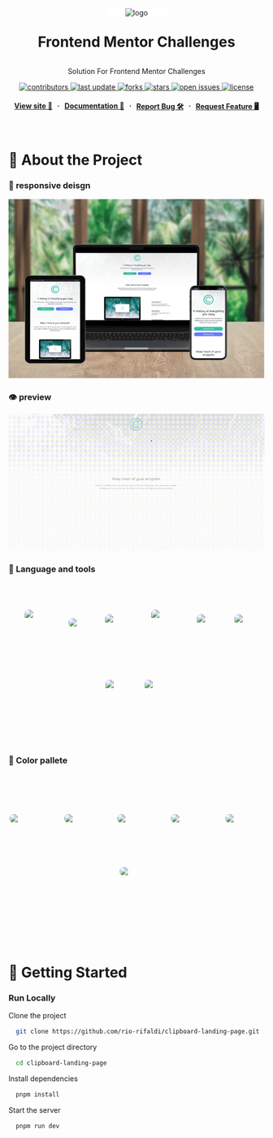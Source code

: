 <div align="center">

  <img src="https://cdnlogo.com/logos/f/56/frontendmentor.svg" alt="logo" width="200" height="auto" style="background-color : white; padding : 0 2.5rem; border-radius: 1rem " />
  <h1 style="margin: 2rem 0 ">Frontend Mentor Challenges</h1>
  
  <p >
    Solution For Frontend Mentor Challenges
  </p>
  
  
<!-- Badges -->
<p >
  <a href="https://github.com/rio-rifaldi/clipboard-landing-page/graphs/contributors">
    <img src="https://img.shields.io/github/contributors/rio-rifaldi/clipboard-landing-page" alt="contributors" />
  </a>
  <a href="">
    <img src="https://img.shields.io/github/last-commit/rio-rifaldi/clipboard-landing-page" alt="last update" />
  </a>
  <a href="https://github.com/rio-rifaldi/clipboard-landing-page/network/members">
    <img src="https://img.shields.io/github/forks/rio-rifaldi/clipboard-landing-page" alt="forks" />
  </a>
  <a href="https://github.com/rio-rifaldi/clipboard-landing-page/stargazers">
    <img src="https://img.shields.io/github/stars/rio-rifaldi/clipboard-landing-page" alt="stars" />
  </a>
  <a href="https://github.com/rio-rifaldi/clipboard-landing-page/issues/">
    <img src="https://img.shields.io/github/issues/rio-rifaldi/clipboard-landing-page" alt="open issues" />
  </a>
  <a href="https://github.com/rio-rifaldi/clipboard-landing-page/blob/master/LICENSE">
    <img src="https://img.shields.io/github/license/rio-rifaldi/clipboard-landing-page.svg" alt="license" />
  </a>
</p>
   
<h4 style="display: flex; justify-content: center; gap:.6rem">
    <a href="https://rio-clipboard-landing-page.netlify.app">View site 🚀</a>
  <span> · </span>
    <a href="https://github.com/rio-rifaldi/clipboard-landing-page">Documentation 📕</a>
  <span> · </span>
    <a href="https://github.com/rio-rifaldi/clipboard-landing-page/issues/">Report Bug 🛠️</a>
  <span> · </span>
    <a href="https://github.com/rio-rifaldi/clipboard-landing-page/issues/">Request Feature 🖥️</a>
</h4>
</div>

<br />

<!-- About the Project -->
# 📌 About the Project


<!-- Screenshots -->
### 📸 responsive deisgn

<div align="center"> 
  <img src="./images/showcase/responsive-design.png" alt="screenshot" />
</div>

<!-- motion -->

### 👁️ preview
<div align="center"> 
  <img src="./images/showcase/preview.gif" alt="preview" width="900" height="auto"  />
</div>

<!-- language and tools -->
### 🧰 Language and tools
<br>
 
   <foreignObject width="80%" height="100%">
    <div xmlns="http://www.w3.org/1999/xhtml">
      <style>
        .container {
          display: flex;
          flex-wrap: wrap;
          width: 100%;
          height: 300px;
          background-color: transparent;
          color: white;
          place-items:center;
          place-content:center;
          gap:2rem;
        }
        #wrapper{
          display: grid;
          gap:.6rem;
          place-content: center;
          place-items: center;
        }
      </style>
      <div class="container">
    <div id="wrapper">
        <img width="40px" src="https://cdn.jsdelivr.net/gh/devicons/devicon@latest/icons/javascript/javascript-original.svg" style="border-radius: .5rem;" alt="javascript"/>
        <p style="text-transform:capitalize">Javascript</p>
   </div>
    <div id="wrapper">
        <img width="40px" src="https://cdn.jsdelivr.net/gh/devicons/devicon@latest/icons/css3/css3-original.svg" style="border-radius: .5rem;" alt="css"/>
        <p style="text-transform:capitalize">css</p>
   </div>
    <div id="wrapper">
        <img width="40px" src="https://cdn.jsdelivr.net/gh/devicons/devicon@latest/icons/html5/html5-original.svg" style="border-radius: .5rem;" alt="html"/>
        <p style="text-transform:capitalize">html</p>
   </div>
    <div id="wrapper">
        <img width="40px" src="https://cdn.jsdelivr.net/gh/devicons/devicon@latest/icons/tailwindcss/tailwindcss-original.svg" style="border-radius: .5rem;" alt="tailwindcss"/>
        <p style="text-transform:capitalize">tailwindcss</p>
   </div>
    <div id="wrapper">
        <img width="40px" src="https://cdn.jsdelivr.net/gh/devicons/devicon@latest/icons/vitejs/vitejs-original.svg" style="border-radius: .5rem;" alt="vitejs"/>
        <p style="text-transform:capitalize">vitejs</p>
   </div>
   <div id="wrapper">
        <img width="40px" src="https://cdn.jsdelivr.net/gh/devicons/devicon@latest/icons/netlify/netlify-original.svg" style="border-radius: .5rem;" alt="netlify"/>
        <p style="text-transform:capitalize">netlify</p>
   </div>
   <div id="wrapper">
        <img width="40px" src="https://www.cdnlogo.com/logos/g/31/gsap-greensock.svg" style="border-radius: .5rem;" alt="gsap"/>
        <p style="text-transform:capitalize">gsap</p>
   </div>
   <div id="wrapper">
        <img width="40px" src="https://www.cdnlogo.com/logos/v/82/visual-studio-code.svg" style="border-radius: .5rem;" alt="vscode"/>
        <p style="text-transform:capitalize">vscode</p>
   </div>
      </div>
    </div>
  </foreignObject>

    
  <!-- color pallete -->
### 🎨 Color pallete
<br>
  <foreignObject width="80%" height="100%">
    <div xmlns="http://www.w3.org/1999/xhtml">
      <style>
        .container {
          display: flex;
          flex-wrap: wrap;
          width: 100%;
          height: 300px;
          background-color: transparent;
          color: white;
          place-items:center;
          place-content:center;
          gap:2rem;
        }
        #wrapper{
          display: grid;
          gap:.6rem;
          place-content: center;
          place-items: center;
        }
      </style>
      <div class="container">
    <div id="wrapper">
        <img  src="https://icongr.am/entypo/controller-record.svg?size=50&color=4c545d" style="border-radius: .5rem;" alt="#4c545d"/>
        <p style="text-transform:capitalize">#4c545d</p>
   </div>
    <div id="wrapper">
        <img  src="https://icongr.am/entypo/controller-record.svg?size=50&color=9fabb2" style="border-radius: .5rem;" alt="#9fabb2"/>
        <p style="text-transform:capitalize">#9fabb2</p>
   </div>
    <div id="wrapper">
        <img  src="https://icongr.am/entypo/controller-record.svg?size=50&color=1e9483" style="border-radius: .5rem;" alt="#1e9483"/>
        <p style="text-transform:capitalize">#1e9483</p>
   </div>
    <div id="wrapper">
        <img  src="https://icongr.am/entypo/controller-record.svg?size=50&color=4d5ccc" style="border-radius: .5rem;" alt="#4d5ccc"/>
        <p style="text-transform:capitalize">#4d5ccc</p>
   </div>
    <div id="wrapper">
        <img  src="https://icongr.am/entypo/controller-record.svg?size=50&color=26baa4" style="border-radius: .5rem;" alt="#26baa4"/>
        <p style="text-transform:capitalize">#26baa4</p>
   </div>
    <div id="wrapper">
        <img  src="https://icongr.am/entypo/controller-record.svg?size=50&color=6173ff" style="border-radius: .5rem;" alt="#6173ff"/>
        <p style="text-transform:capitalize">#6173ff</p>
   </div>
      </div>
    </div>
  </foreignObject>

 <br>

# 📌 Getting Started

<!-- Run Locally -->
### Run Locally

Clone the project

```bash
  git clone https://github.com/rio-rifaldi/clipboard-landing-page.git
```

Go to the project directory

```bash
  cd clipboard-landing-page
```

Install dependencies

```bash
  pnpm install
```

Start the server

```bash
  pnpm run dev
```
